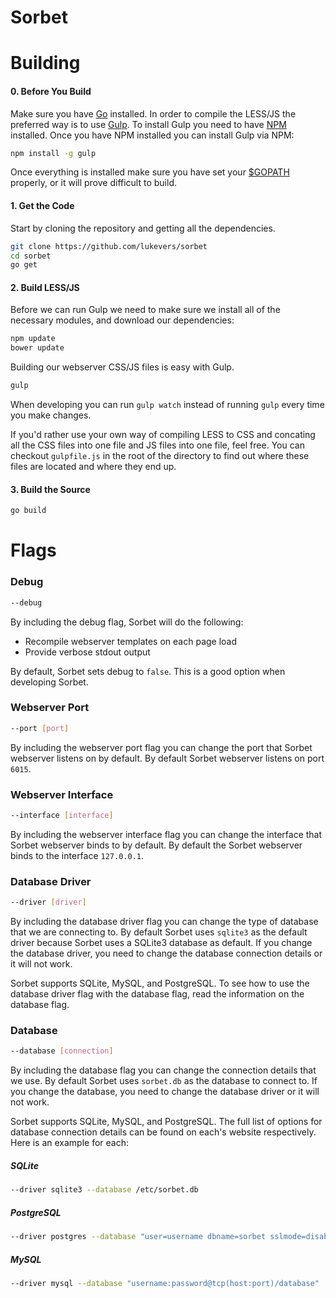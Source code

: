# Sorbet

# Building

#### 0. Before You Build

Make sure you have [Go](http://golang.org/) installed. In order to compile the LESS/JS the preferred way is to use [Gulp](http://gulpjs.com/). To install Gulp you need to have [NPM](https://www.npmjs.org/) installed. Once you have NPM installed you can install Gulp via NPM:

```bash
npm install -g gulp
```

Once everything is installed make sure you have set your [$GOPATH](http://golang.org/doc/code.html#GOPATH) properly, or it will prove difficult to build.

#### 1. Get the Code

Start by cloning the repository and getting all the dependencies.

```bash
git clone https://github.com/lukevers/sorbet
cd sorbet
go get
```

#### 2. Build LESS/JS

Before we can run Gulp we need to make sure we install all of the necessary modules, and download our dependencies:
```bash
npm update
bower update
```

Building our webserver CSS/JS files is easy with Gulp.

```bash
gulp
```

When developing you can run `gulp watch` instead of running `gulp` every time you make changes.

If you'd rather use your own way of compiling LESS to CSS and concating all the CSS files into one file and JS files into one file, feel free. You can checkout `gulpfile.js` in the root of the directory to find out where these files are located and where they end up.

#### 3. Build the Source

```bash
go build
```

# Flags

### Debug

```bash
--debug
```
By including the debug flag, Sorbet will do the following:

* Recompile webserver templates on each page load
* Provide verbose stdout output

By default, Sorbet sets debug to `false`. This is a good option when developing Sorbet.


### Webserver Port

```bash
--port [port]
```

By including the webserver port flag you can change the port that Sorbet webserver listens on by default. By default Sorbet webserver listens on port `6015`.

### Webserver Interface

```bash
--interface [interface]
```

By including the webserver interface flag you can change the interface that Sorbet webserver binds to by default. By default the Sorbet webserver binds to the interface `127.0.0.1`.

### Database Driver

```bash
--driver [driver]
```

By including the database driver flag you can change the type of database that we are connecting to. By default Sorbet uses `sqlite3` as the default driver because Sorbet uses a SQLite3 database as default. If you change the database driver, you need to change the database connection details or it will not work.

Sorbet supports SQLite, MySQL, and PostgreSQL. To see how to use the database driver flag with the database flag, read the information on the database flag.

### Database

```bash
--database [connection]
```

By including the database flag you can change the connection details that we use. By default Sorbet uses `sorbet.db` as the database to connect to. If you change the database, you need to change the database driver or it will not work. 

Sorbet supports SQLite, MySQL, and PostgreSQL. The full list of options for database connection details can be found on each's website respectively. Here is an example for each:

##### SQLite

```bash
--driver sqlite3 --database /etc/sorbet.db
```

##### PostgreSQL

```bash
--driver postgres --database "user=username dbname=sorbet sslmode=disable"
```

##### MySQL

```bash
--driver mysql --database "username:password@tcp(host:port)/database"
```
